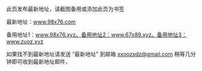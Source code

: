 此页发布最新地址，请截图备用或添加此页为书签

最新地址：www.98x76.com

备用地址1：www.98x76.xyz。备用地址2：www.67x89.xyz。备用地址3：www.zuoz.xyz

如果找不到最新地址请发送  “最新地址”  到邮箱  xxoozxdz@gmail.com  稍等几分钟即可收到最新地址邮件，
